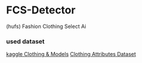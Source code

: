 # FCS-Detector
(hufs) Fashion Clothing Select Ai 

### used dataset
[kaggle Clothing & Models](https://www.kaggle.com/datasets/dqmonn/zalando-store-crawl)
[Clothing Attributes Dataset](https://purl.stanford.edu/tb980qz1002)